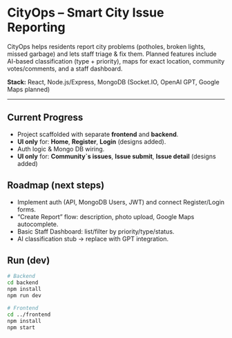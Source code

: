 # CityOps – Smart City Issue Reporting

CityOps helps residents report city problems (potholes, broken lights, missed garbage) and lets staff triage & fix them. Planned features include AI-based classification (type + priority), maps for exact location, community votes/comments, and a staff dashboard.

**Stack:** React, Node.js/Express, MongoDB (Socket.IO, OpenAI GPT, Google Maps planned)

---

## Current Progress
- Project scaffolded with separate **frontend** and **backend**.
- **UI only** for: **Home**, **Register**, **Login** (designs added).
- Auth logic & Mongo DB wiring.
- **UI only** for: **Community`s issues**, **Issue submit**, **Issue detail** (designs added)

## Roadmap (next steps)
- Implement auth (API, MongoDB Users, JWT) and connect Register/Login forms.
- “Create Report” flow: description, photo upload, Google Maps autocomplete.
- Basic Staff Dashboard: list/filter by priority/type/status.
- AI classification stub → replace with GPT integration.

## Run (dev)
```bash
# Backend
cd backend
npm install
npm run dev

# Frontend
cd ../frontend
npm install
npm start
